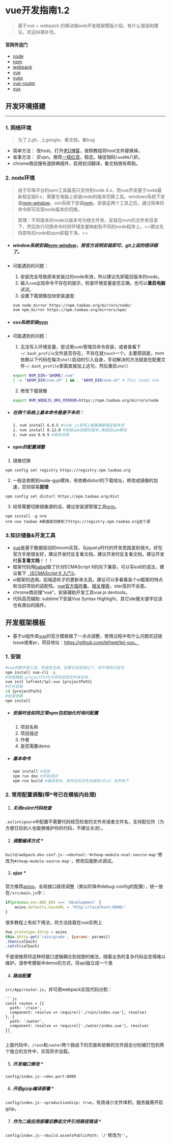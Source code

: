 # vue开发指南1.2
> 基于vue + webpack 的移动端web开发框架模版介绍。有什么错误和建议，欢迎纠错补充。

#### 官网传送门
- [node](https://nodejs.org/)
- [npm](https://www.npmjs.com/)
- [webpack](https://webpack.js.org/guides)
- [vue](http://cn.vuejs.org/v2/guide/)
- [vuex](https://vuex.vuejs.org/zh-cn/)
- [vue-router](https://router.vuejs.org/zh-cn/)
- [vux](https://vux.li/#/zh-CN/README)

## 开发环境搭建
---
### 1. 网络环境
> 为了上git，上google，看文档，看bug

- 简单方法： 改host。打开[老D博客](https://laod.cn/hosts)，按照教程将host文件替换掉。
- 省事方法： 买vpn。推荐[一枝红杏](https://www.yizhihongxing.com/)，稳定。输促销码`laod80`八折。
- chrome商店搜有道辞典插件，启用划词翻译，看文档很有帮助。

### 2. node环境
> 由于珍珠平台的spm工具最高只支持到node 4.x，而vue开发基于node最新稳定版6.x，需要在电脑上安装node的版本切换工具。windows系统下安装[nvm-window](https://github.com/coreybutler/nvm-windows)，osx系统下安装[nvm](https://github.com/creationix/nvm)，安装这两个工具之后，通过简单的命令即可实现node版本的切换。

> 原理：不同版本的node以版本号为根文件夹，安装在nvm的文件夹目录下，然后执行切换命令时将环境变量映射到不同的node程序上。==建议先将原有的node和spm卸载干净。==

- ##### window系统安装[nvm-window](https://github.com/coreybutler/nvm-windows)，按官方说明安装即可，git上说的很详细了。
- 可能遇到的问题：
    1. 安装完会导致原来安装过的node失效，所以建议先卸载旧版本的node。
    2. 输入`nvm`出现命令不存在的提示，检查环境变量是否正确，也可以**重启电脑**试试。
    3. 设置下载镜像加快安装速度:
    
    ```bash
    nvm node_mirror https://npm.taobao.org/mirrors/node/
    nvm npm_mirror https://npm.taobao.org/mirrors/npm/
    ```

- ##### osx系统安装[nvm](https://github.com/creationix/nvm)
- 可能遇到的问题：
    1. 无法写入环境变量，尝试用`sudo`管理员命令安装，或者查看下`~/.bash_profile`文件是否存在，不存在就`touch`一个。主要原因是，nvm依赖以下代码在每次`shell`启动时引入自身，手动解决的方法就是在配置文件`~/.bash_profile`里面直接加上这句，然后重启`shell`

    ```bash
    export NVM_DIR="$HOME/.nvm"
    [ -s "$NVM_DIR/nvm.sh" ] && . "$NVM_DIR/nvm.sh" # This loads nvm
    ```
    
    2. 修改下载镜像
    ```bash
    export NVM_NODEJS_ORG_MIRROR=https://npm.taobao.org/mirrors/node
    ```

- ##### 在两个系统上基本命令是差不多的：

    ```bash
    1. nvm install 6.9.5 #node.js官网上看看最新稳定版本号
    2. nvm install 0.12.0 #安装spm依赖的版本,再装回spm模块
    2. nvm use 6.9.5 #版本切换
    ```

- ##### npm的配置调整

 1. 镜像切换
 ```
 npm config set registry https://registry.npm.taobao.org
 ```
 2. 一般会依赖到node-gyp模块，有依赖disturl的下载地址，修改成镜像的加速，否则容易**报错**
 ```
 npm config set disturl https://npm.taobao.org/dist
 ```
 3. 经常需要切换镜像源的话，建议安装源管理工具[nrm](https://github.com/Pana/nrm)。
 ```
 npm install -g nrm
 nrm use taobao #直接就切换到了https://registry.npm.taobao.org这个源
 ```
 
### 3.知识储备&开发工具
- [vue](http://cn.vuejs.org/v2/guide/)是基于数据驱动的mvvm实现，与jquery时代的开发思路差别很大。好在官方手册很友好，建议开发时反复看文档，建议开发时反复看文档，建议开发时**反复看文档**！！！
- 框架代码用[babel](http://babeljs.cn/)做了针对ECMAScript 6的向下兼容，可以写es6的语法，建议看下 [《ECMAScript 6 入门》](http://es6.ruanyifeng.com/)。
- ui框架的选用。前端造轮子的更新率太高，建议可以多看看各个ui框架的特点和当前项目的适配性。[vue官方插件集](https://github.com/vuejs/awesome-vue)、[相关搜索](https://www.awesomes.cn/search?q=vue)，star高的不会差。
- chrome商店搜“vue”，安装辅助开发工具vue.js devtools。
- 代码高亮辅助: sublime下安装Vue Syntax Highlight，其它ide搜关键字应该也有类似的插件。

## 开发框架模板
- 基于ui组件库[vux](https://vux.li/#/)的官方模板做了一点点调整，使用过程中有什么问题欢迎提issue或者pr，项目地址：https://github.com/lefreet/tpl-vux。
 
### 1. 安装
```bash
#vue的脚手架工具，安装在全局，如果已经安装过了，则不用执行这句
npm install vue-cli -g 
#安装模板,projectPath为项目存放文件夹名称
vue init lefreet/tpl-vux {projectPath}
#打开目录
cd {projectPath}
#安装依赖
npm install
```

- ##### 安装时会如同正常npm包初始化时询问配置
    1. 项目名称
    2. 项目描述
    3. 作者
    4. 是否需要demo


- ##### 基本命令
    ```bash
    npm install #安装
    npm run dev #开启调试
    npm run build #编译发布，发布后的文件会放到/dist 文件夹下
    ```

### 2. 常用配置调整(带*号已在模板内处理)
1. ##### 关闭eslint代码检查
`.eslintignore`中配置不需要代码规范检查的文件夹或者文件名，支持配位符（为方便日后别人也能够维护你的代码，不建议关闭）。

2. ##### 调整编译方式 *
`build/webpack.dev.conf.js-->devtool:'#cheap-module-eval-source-map'`修改为`#cheap-module-source-map'`，修改后能断点调试。

3. ##### ajax *
官方推荐[axios](https://github.com/mzabriskie/axios)。全局接口路径调整（类似珍珠中debug-config的配置），统一放在`/src/main.js`中：

```js
if(process.env.NOE_ENV === 'development' {
	axios.defaults.baseURL = 'http://localhost:8080/'
}
```

很多教程上有如下用法，将方法挂载在vue实例上

```js
Vue.prototype.$http = axios
this.$http.get('rain/grade', {params: params})
.then(calback)
.catch(calback)
```
  
不是很推荐将这种将接口逻辑耦合到视图的做法，随着业务的复杂代码会变得难以维护。请参考模板中demo的方式，将api独立成一个类

4. ##### 路由配置
`src/App/router.js`，并可用webpack实现代码分割：

    ```js
    const routes = [{
      path: '/rain',
      component: resolve => require(['./rain/index.vue'], resolve)
    }, {
      path: '/water',
      component: resolve => require(['./water/index.vue'], resolve)
    }]
    ```  
上面代码中，`/rain`和`/water`两个路由下的页面和依赖的文件就会分别被打包到两个独立的文件中，实现异步加载。

5. ##### 开发端口修改 *
`config/index.js-->dev.port:8080`

6. ##### 开启gizip编译部署 *
`config/index.js-->productionGzip: true`，有效减小文件体积。服务器需开启gzip。

7. ##### 作为二级应用部署后静态文件引用路径错误 *
`config/index.js-->build.assetsPublicPath: '/'`修改为`''`。



 



